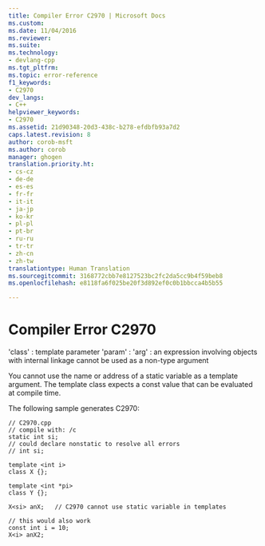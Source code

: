 ```yaml
---
title: Compiler Error C2970 | Microsoft Docs
ms.custom: 
ms.date: 11/04/2016
ms.reviewer: 
ms.suite: 
ms.technology:
- devlang-cpp
ms.tgt_pltfrm: 
ms.topic: error-reference
f1_keywords:
- C2970
dev_langs:
- C++
helpviewer_keywords:
- C2970
ms.assetid: 21d90348-20d3-438c-b278-efdbfb93a7d2
caps.latest.revision: 8
author: corob-msft
ms.author: corob
manager: ghogen
translation.priority.ht:
- cs-cz
- de-de
- es-es
- fr-fr
- it-it
- ja-jp
- ko-kr
- pl-pl
- pt-br
- ru-ru
- tr-tr
- zh-cn
- zh-tw
translationtype: Human Translation
ms.sourcegitcommit: 3168772cbb7e8127523bc2fc2da5cc9b4f59beb8
ms.openlocfilehash: e8118fa6f025be20f3d892ef0c0b1bbcca4b5b55

---
```

# Compiler Error C2970
'class' : template parameter 'param' : 'arg' : an expression involving objects with internal linkage cannot be used as a non-type argument  
  
 You cannot use the name or address of a static variable as a template argument. The template class expects a const value that can be evaluated at compile time.  
  
 The following sample generates C2970:  
  
```  
// C2970.cpp  
// compile with: /c  
static int si;  
// could declare nonstatic to resolve all errors  
// int si;  
  
template <int i>   
class X {};  
  
template <int *pi>   
class Y {};  
  
X<si> anX;   // C2970 cannot use static variable in templates  
  
// this would also work  
const int i = 10;  
X<i> anX2;  
```


<!--HONumber=Jan17_HO2-->


